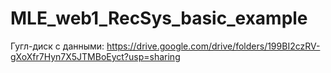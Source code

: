# MLE_web1_RecSys_basic_example

Гугл-диск с данными: https://drive.google.com/drive/folders/199BI2czRV-gXoXfr7Hyn7X5JTMBoEyct?usp=sharing
